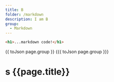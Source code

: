 ```yaml
---
title: B
folder: /markdown
description: I am B
group:
  - Markdown
---
```


<link rel="stylesheet" href="style.css" />

```html
<h1>...markdown code!</h1>
```

{{ toJson page.group }}
{{{ toJson page.group }}}

# s {{page.title}}

<script src="index.js"></script>

